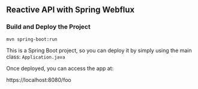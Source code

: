 ## Reactive API with Spring Webflux

### Build and Deploy the Project

```
mvn spring-boot:run
```

This is a Spring Boot project, so you can deploy it by simply using the main class: `Application.java`

Once deployed, you can access the app at:

https://localhost:8080/foo
